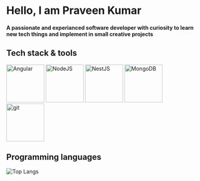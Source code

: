 # Hello, I am Praveen Kumar
#### A passionate and experianced software developer with curiosity to learn new tech things and implement in small creative projects
## Tech stack & tools
<div>
  <img alt="Angular" height="100" width="100" src="https://cdn.jsdelivr.net/gh/devicons/devicon/icons/angularjs/angularjs-plain.svg" />
  <img alt="NodeJS" height="100" width="100"  src="https://cdn.jsdelivr.net/gh/devicons/devicon/icons/nodejs/nodejs-original.svg" />
  <img alt="NestJS" height="100" width="100"  src="https://cdn.jsdelivr.net/gh/devicons/devicon/icons/nestjs/nestjs-plain.svg" />
  <img alt="MongoDB" height="100" width="100" src="https://cdn.jsdelivr.net/gh/devicons/devicon/icons/mongodb/mongodb-plain.svg" />
   <img alt="git" height="100" width="100" src="https://cdn.jsdelivr.net/gh/devicons/devicon/icons/git/git-original.svg" />

</div>

## Programming languages
![Top Langs](https://github-readme-stats.vercel.app/api/top-langs/?username=praveenganeshcp&layout=compact&theme=dark)

<!---
praveenganeshcp/praveenganeshcp is a ✨ special ✨ repository because its `README.md` (this file) appears on your GitHub profile.
You can click the Preview link to take a look at your changes.
--->
